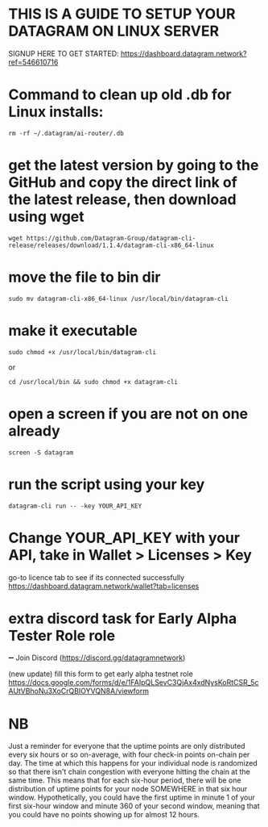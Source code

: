 # THIS IS A GUIDE TO SETUP YOUR DATAGRAM ON LINUX SERVER




SIGNUP HERE TO GET STARTED: https://dashboard.datagram.network?ref=546610716


# Command to clean up old .db for Linux installs:
```rm -rf ~/.datagram/ai-router/.db```

# get the latest version by going to the GitHub and copy the direct link of the latest release, then download using wget 
```wget https://github.com/Datagram-Group/datagram-cli-release/releases/download/1.1.4/datagram-cli-x86_64-linux```

# move the file to bin dir
```sudo mv datagram-cli-x86_64-linux /usr/local/bin/datagram-cli```

# make it executable 
```sudo chmod +x /usr/local/bin/datagram-cli```
 
 or 

```cd /usr/local/bin && sudo chmod +x datagram-cli```


# open a screen if you are not on one already 
```screen -S datagram```

# run the script using your key
```datagram-cli run -- -key YOUR_API_KEY```
# Change YOUR_API_KEY with your API, take in Wallet > Licenses > Key


go-to licence tab to see if its connected successfully
https://dashboard.datagram.network/wallet?tab=licenses

# extra discord task for Early Alpha Tester Role role
➖ Join Discord (https://discord.gg/datagramnetwork)

(new update) fill this form to get early alpha testnet role https://docs.google.com/forms/d/e/1FAIpQLSevC3QjAx4xdNysKoRtCSR_5cAUtVBhoNu3XoCrQBIOYVQN8A/viewform


# NB
Just a reminder for everyone that the uptime points are only distributed every six hours or so on-average, with four check-in points on-chain per day. The time at which this happens for your individual node is randomized so that there isn't chain congestion with everyone hitting the chain at the same time. 
This means that for each six-hour period, there will be one distribution of uptime points for your node SOMEWHERE in that six hour window. Hypothetically, you could have the first uptime in minute 1 of your first six-hour window and minute 360 of your second window, meaning that you could have no points showing up for almost 12 hours. 
